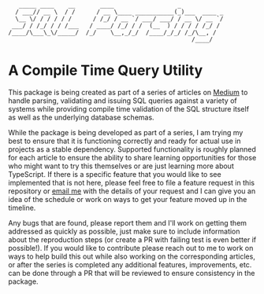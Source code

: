 ```
   _____ ____    __       ____                  _
  / ___// __ \  / /      / __ \____ ___________(_)___  ____ _
  \__ \/ / / / / /      / /_/ / __ `/ ___/ ___/ / __ \/ __ `/
 ___/ / /_/ / / /___   / ____/ /_/ / /  (__  ) / / / / /_/ /
/____/\___\_\/_____/  /_/    \__,_/_/  /____/_/_/ /_/\__, /
                                                    /____/
```

# A Compile Time Query Utility

This package is being created as part of a series of articles on [Medium](telefrek.medium.com) to
handle parsing, validating and issuing SQL queries against a variety of systems
while providing compile time validation of the SQL structure itself as well as
the underlying database schemas.

While the package is being developed as part of a series, I am trying my best to
ensure that it is functioning correctly and ready for actual use in projects as
a stable dependency. Supported functionality is roughly planned for each
article to ensure the ability to share learning opportunities for those who
might want to try this themselves or are just learning more about TypeScript. If
there is a specific feature that you would like to see implemented that is not
here, please feel free to file a feature request in this repository or [email
me](mailto:nathan@telefrek.com) with the details of your request and I can give
you an idea of the schedule or work on ways to get your feature moved up in the
timeline.

Any bugs that are found, please report them and I'll work on getting them
addressed as quickly as possible, just make sure to include information about
the reproduction steps (or create a PR with failing test is even better if
possible!). If you would like to contribute please reach out to me to work on
ways to help build this out while also working on the corresponding articles, or
after the series is completed any additional features, improvements, etc. can be
done through a PR that will be reviewed to ensure consistency in the package.
